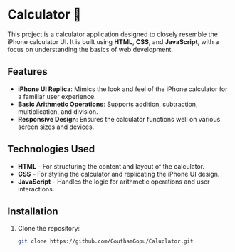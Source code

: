 # Calculator 📱

This project is a calculator application designed to closely resemble the iPhone calculator UI. It is built using **HTML**, **CSS**, and **JavaScript**, with a focus on understanding the basics of web development.

## Features

- **iPhone UI Replica**: Mimics the look and feel of the iPhone calculator for a familiar user experience.
- **Basic Arithmetic Operations**: Supports addition, subtraction, multiplication, and division.
- **Responsive Design**: Ensures the calculator functions well on various screen sizes and devices.

## Technologies Used

- **HTML** - For structuring the content and layout of the calculator.
- **CSS** - For styling the calculator and replicating the iPhone UI design.
- **JavaScript** - Handles the logic for arithmetic operations and user interactions.

## Installation

1. Clone the repository:

   ```bash
   git clone https://github.com/GouthamGopu/Caluclator.git
